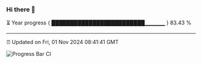 ### Hi there 👋

⏳ Year progress { █████████████████████████▁▁▁▁▁ } 83.43 %

---

⏰ Updated on Fri, 01 Nov 2024 08:41:41 GMT

![Progress Bar CI](https://github.com/IshwaranRudhara/GIT-ACTION/workflows/Progress%20Bar%20CI/badge.svg)
